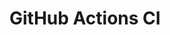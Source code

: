 # GitHub Actions CI































































































































































































































































































































































































































































































































































































































































































































































































































































































































































































































































































































































































































































































































































































































































































































































































































































































































































































































































































































































































































































































































































































































































































































































































































































